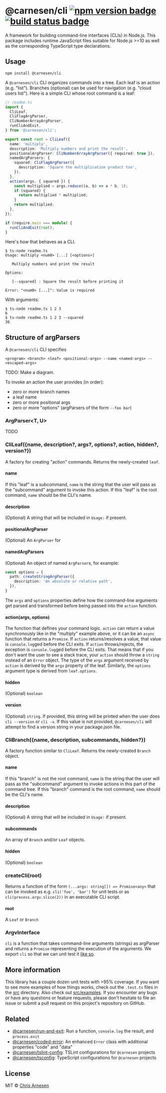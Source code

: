 # @carnesen/cli [![npm version badge](https://badge.fury.io/js/%40carnesen%2Fcli.svg)](https://badge.fury.io/js/%40carnesen%2Fcli) [![build status badge](https://github.com/carnesen/tsconfig/workflows/test/badge.svg)](https://github.com/carnesen/tsconfig/actions?query=workflow%3Atest+branch%3Amaster)

A framework for building command-line interfaces (CLIs) in Node.js. This package includes runtime JavaScript files suitable for Node.js >=10 as well as the corresponding TypeScript type declarations.

## Usage

```
npm install @carnesen/cli
```

A `@carnesen/cli` CLI organizes commands into a tree. Each leaf is an action (e.g. "list"). Branches (optional) can be used for navigation (e.g. "cloud users list"). Here is a simple CLI whose root command is a leaf:
```ts
// readme.ts
import {
  CliLeaf,
  CliFlagArgParser,
  CliNumberArrayArgParser,
  runCliAndExit,
} from '@carnesen/cli';

export const root = CliLeaf({
  name: 'multiply',
  description: 'Multiply numbers and print the result',
  positionalArgParser: CliNumberArrayArgParser({ required: true }),
  namedArgParsers: {
    squared: CliFlagArgParser({
      description: 'Square the multiplication product too',
    }),
  },
  action(args, { squared }) {
    const multiplied = args.reduce((a, b) => a * b, 1);
    if (squared) {
      return multiplied * multiplied;
    }
    return multiplied;
  },
});

if (require.main === module) {
  runCliAndExit(root);
}
```

Here's how that behaves as a CLI.
```
$ ts-node readme.ts
Usage: multiply <num0> [...] [<options>]

   Multiply numbers and print the result

Options:

   [--squared] : Square the result before printing it

Error: "<num0> [...]": Value is required
```

With arguments:
```
$ ts-node readme.ts 1 2 3
6
$ ts-node readme.ts 1 2 3 --squared
36 
```

## Structure of argParsers
A `@carnesen/cli` CLI specifies 
```
<program> <branch> <leaf> <positional-args> --name <named-args> -- <escaped-args>
```

TODO: Make a diagram.

To invoke an action the user provides (in order):
- zero or more branch names
- a leaf name
- zero or more positional args
- zero or more "options" (argParsers of the form `--foo bar`)

### ArgParser<T, U>
TODO

### CliLeaf({name, description?, args?, options?, action, hidden?, version?})
A factory for creating "action" commands. Returns the newly-created `leaf`.

#### name
If this "leaf" is a subcommand, `name` is the string that the user will pass as the "subcommand" argument to invoke this action. If this "leaf" is the root command, `name` should be the CLI's name.

#### description
(Optional) A string that will be included in `Usage:` if present.

#### positionalArgParser
(Optional) An `ArgParser` for 

#### namedArgParsers
(Optional) An object of named `ArgParser`s, for example:
```ts
const options = {
  path: createStringArgParser({
    description: 'An absolute or relative path',
  }),
}
```
The `args` and `options` properties define how the command-line arguments get parsed and transformed before being passed into the `action` function.

#### action(args, options)
The function that defines your command logic. `action` can return a value synchronously like in the "multiply" example above, or it can be an `async` function that returns a `Promise`. If `action` returns/resolves a value, that value is `console.log`ged before the CLI exits. If `action` throws/rejects, the exception is `console.log`ged before the CLI exits. That means that if you don't want the user to see a stack trace, your `action` should throw a `string` instead of an `Error` object. The type of the `args` argument received by `action` is derived by the `args` property of the leaf. Similarly, the `options` argument type is derived from `leaf.options`.

#### hidden
(Optional) `boolean`

#### version
(Optional) `string`. If provided, this string will be printed when the user does `cli --version` or `cli -v`. If this value is not provided, `@carnesen/cli` will attempt to find a version string in your package.json file.

### CliBranch({name, description, subcommands, hidden?})
A factory function similar to `CliLeaf`. Returns the newly-created `Branch` object.

#### name
If this "branch" is not the root command, `name` is the string that the user will pass as the "subcommand" argument to invoke actions in this part of the command tree. If this "branch" command is the root command, `name` should be the CLI's name.

#### description
(Optional) A string that will be included in `Usage:` if present.

#### subcommands
An array of `Branch` and/or `Leaf` objects.

#### hidden
(Optional) `boolean`

### createCli(root)
Returns a function of the form `(...args: string[]) => Promise<any>` that can be invoked as e.g. `cli('foo', 'bar')` for unit tests or as `cli(process.argv.slice(2))` in an executable CLI script.

#### root
A `Leaf` or `Branch`

### ArgvInterface
`cli` is a function that takes command-line arguments (strings) as argParser and returns a `Promise` representing the execution of the arguments. We export `cli` so that we can unit test it [like so](src/examples/__tests__/readme.test.ts). 

## More information
This library has a couple dozen unit tests with >95% coverage. If you want to see more examples of how things works, check out the `.test.ts` files in the [src](src) directory. Also check out [src/examples](src/examples). If you encounter any bugs or have any questions or feature requests, please don't hesitate to file an issue or submit a pull request on this project's repository on GitHub.

## Related
- [@carnesen/run-and-exit](https://github.com/carnesen/run-and-exit): Run a function, `console.log` the result, and `process.exit`
- [@carnesen/coded-error](https://github.com/carnesen/coded-error): An enhanced `Error` class with additional properties "code" and "data"
- [@carnesen/tslint-config](https://github.com/carnesen/tslint-config): TSLint configurations for `@carnesen` projects
- [@carnesen/tsconfig](https://github.com/carnesen/tsconfig): TypeScript configurations for `@carnesen` projects

## License

MIT © [Chris Arnesen](https://www.carnesen.com)
